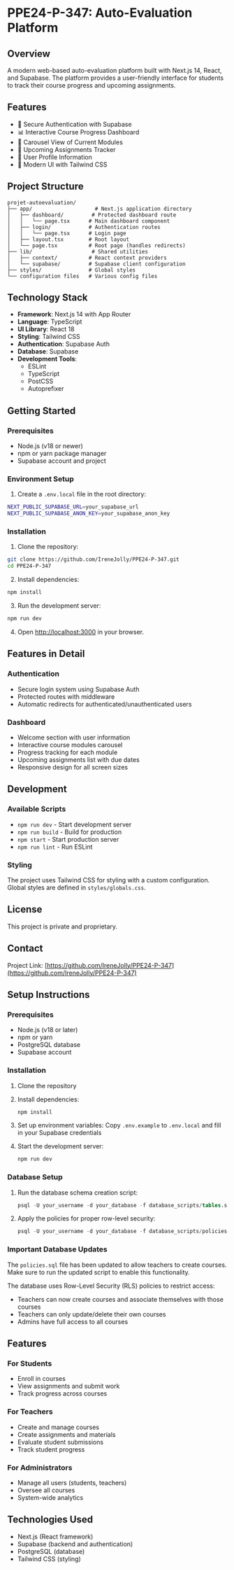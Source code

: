 # PPE24-P-347: Auto-Evaluation Platform

## Overview
A modern web-based auto-evaluation platform built with Next.js 14, React, and Supabase. The platform provides a user-friendly interface for students to track their course progress and upcoming assignments.

## Features
- 🔐 Secure Authentication with Supabase
- 📊 Interactive Course Progress Dashboard
- 🎠 Carousel View of Current Modules
- 📅 Upcoming Assignments Tracker
- 👤 User Profile Information
- 🎨 Modern UI with Tailwind CSS

## Project Structure
```
projet-autoevaluation/
├── app/                    # Next.js application directory
│   ├── dashboard/         # Protected dashboard route
│   │   └── page.tsx      # Main dashboard component
│   ├── login/            # Authentication routes
│   │   └── page.tsx      # Login page
│   ├── layout.tsx        # Root layout
│   └── page.tsx          # Root page (handles redirects)
├── lib/                   # Shared utilities
│   ├── context/          # React context providers
│   └── supabase/         # Supabase client configuration
├── styles/               # Global styles
└── configuration files   # Various config files
```

## Technology Stack
- **Framework**: Next.js 14 with App Router
- **Language**: TypeScript
- **UI Library**: React 18
- **Styling**: Tailwind CSS
- **Authentication**: Supabase Auth
- **Database**: Supabase
- **Development Tools**: 
  - ESLint
  - TypeScript
  - PostCSS
  - Autoprefixer

## Getting Started

### Prerequisites
- Node.js (v18 or newer)
- npm or yarn package manager
- Supabase account and project

### Environment Setup
1. Create a `.env.local` file in the root directory:
```bash
NEXT_PUBLIC_SUPABASE_URL=your_supabase_url
NEXT_PUBLIC_SUPABASE_ANON_KEY=your_supabase_anon_key
```

### Installation
1. Clone the repository:
```bash
git clone https://github.com/IreneJolly/PPE24-P-347.git
cd PPE24-P-347
```

2. Install dependencies:
```bash
npm install
```

3. Run the development server:
```bash
npm run dev
```

4. Open [http://localhost:3000](http://localhost:3000) in your browser.

## Features in Detail

### Authentication
- Secure login system using Supabase Auth
- Protected routes with middleware
- Automatic redirects for authenticated/unauthenticated users

### Dashboard
- Welcome section with user information
- Interactive course modules carousel
- Progress tracking for each module
- Upcoming assignments list with due dates
- Responsive design for all screen sizes

## Development

### Available Scripts
- `npm run dev` - Start development server
- `npm run build` - Build for production
- `npm start` - Start production server
- `npm run lint` - Run ESLint

### Styling
The project uses Tailwind CSS for styling with a custom configuration. Global styles are defined in `styles/globals.css`.


## License
This project is private and proprietary.

## Contact
Project Link: [https://github.com/IreneJolly/PPE24-P-347](https://github.com/IreneJolly/PPE24-P-347)

## Setup Instructions

### Prerequisites
- Node.js (v18 or later)
- npm or yarn
- PostgreSQL database
- Supabase account

### Installation
1. Clone the repository
2. Install dependencies:
   ```bash
   npm install
   ```
3. Set up environment variables:
   Copy `.env.example` to `.env.local` and fill in your Supabase credentials

4. Start the development server:
   ```bash
   npm run dev
   ```

### Database Setup
1. Run the database schema creation script:
   ```sql
   psql -U your_username -d your_database -f database_scripts/tables.sql
   ```

2. Apply the policies for proper row-level security:
   ```sql
   psql -U your_username -d your_database -f database_scripts/policies.sql
   ```
   
### Important Database Updates
The `policies.sql` file has been updated to allow teachers to create courses. Make sure to run the updated script to enable this functionality.

The database uses Row-Level Security (RLS) policies to restrict access:
- Teachers can now create courses and associate themselves with those courses
- Teachers can only update/delete their own courses
- Admins have full access to all courses

## Features

### For Students
- Enroll in courses
- View assignments and submit work
- Track progress across courses

### For Teachers
- Create and manage courses
- Create assignments and materials
- Evaluate student submissions
- Track student progress

### For Administrators
- Manage all users (students, teachers)
- Oversee all courses
- System-wide analytics

## Technologies Used
- Next.js (React framework)
- Supabase (backend and authentication)
- PostgreSQL (database)
- Tailwind CSS (styling)